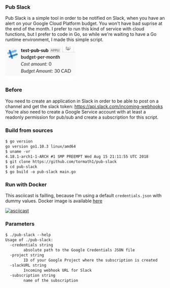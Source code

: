 ### Pub Slack

Pub Slack is a simple tool in order to be notified on Slack, when you have an alert on your Google Cloud Platform budget. You won't have bad suprise at the end of the month. 
I prefer to run this kind of service with cloud functions, but I prefer to code in Go, so while we're waiting to have a Go runtime environment, I made this simple script.

![slack screenshot](https://raw.githubusercontent.com/tormath1/pub-slack/master/img/image1.png)

### Before

You need to create an application in Slack in order to be able to post on a channel and get the slack token: https://api.slack.com/incoming-webhooks
You're also need to create a Google Service account with at least a readonly permission for pub/sub and create a subscription for this script.

### Build from sources

```shell
$ go version
go version go1.10.3 linux/amd64
$ uname -vr
4.18.1-arch1-1-ARCH #1 SMP PREEMPT Wed Aug 15 21:11:55 UTC 2018
$ git clone https://github.com/tormath1/pub-slack
$ cd pub-slack
$ go build -o pub-slack main.go 
```

### Run with Docker

This asciicast is failling, because I'm using a default `credentials.json` with dummy values. Docker image is available [here](https://hub.docker.com/r/tormath1/pub-slack/)

[![asciicast](https://asciinema.org/a/xTBGkLaQkFOYDkRgANd3kc9jl)](https://asciinema.org/a/xTBGkLaQkFOYDkRgANd3kc9jl)


### Parameters

```shell
$ ./pub-slack --help
Usage of ./pub-slack:
  -credentials string
    	absolute path to the Google Credentials JSON file
  -project string
    	ID of your Google Project where the subscription is created
  -slackURL string
    	Incoming webhook URL for Slack
  -subscription string
    	name of the subscription
```
